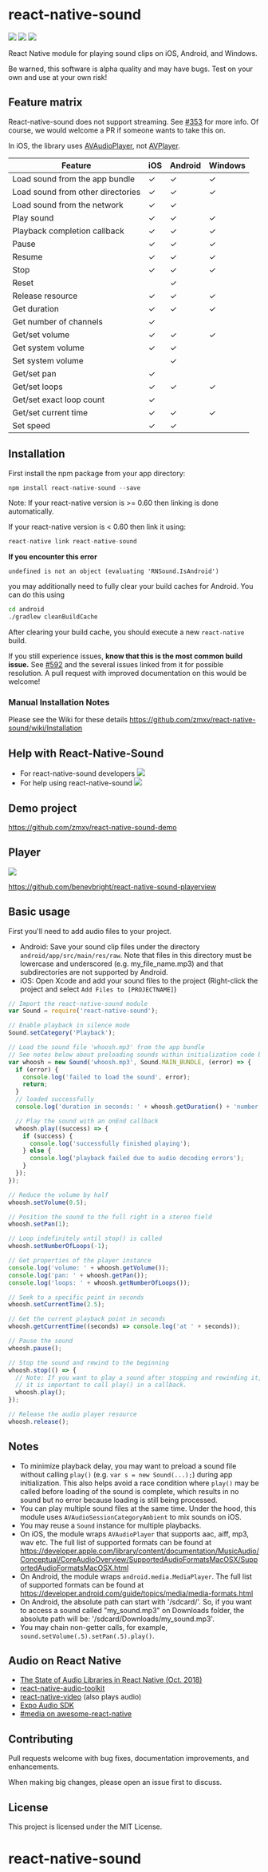 # react-native-sound

[![](https://img.shields.io/npm/v/react-native-sound.svg?style=flat-square)][npm]
[![](https://img.shields.io/npm/l/react-native-sound.svg?style=flat-square)][npm]
[![](https://img.shields.io/npm/dm/react-native-sound.svg?style=flat-square)][npm]

[npm]: https://www.npmjs.com/package/react-native-sound

React Native module for playing sound clips on iOS, Android, and Windows.

Be warned, this software is alpha quality and may have bugs. Test on your own
and use at your own risk!

## Feature matrix

React-native-sound does not support streaming. See [#353][] for more info.
Of course, we would welcome a PR if someone wants to take this on.

In iOS, the library uses [AVAudioPlayer][], not [AVPlayer][].

[#353]: https://github.com/zmxv/react-native-sound/issues/353
[AVAudioPlayer]: https://developer.apple.com/documentation/avfoundation/avaudioplayer
[AVPlayer]: https://developer.apple.com/documentation/avfoundation/avplayer

Feature | iOS | Android | Windows
---|---|---|---
Load sound from the app bundle | ✓ | ✓ | ✓
Load sound from other directories | ✓ | ✓ | ✓
Load sound from the network | ✓ | ✓ |
Play sound | ✓ | ✓ | ✓
Playback completion callback | ✓ | ✓ | ✓
Pause | ✓ | ✓ | ✓
Resume | ✓ | ✓ | ✓
Stop | ✓ | ✓ | ✓
Reset |  | ✓ |
Release resource | ✓ | ✓ | ✓
Get duration | ✓ | ✓ | ✓
Get number of channels | ✓ |   |
Get/set volume | ✓ | ✓ | ✓
Get system volume | ✓ | ✓ |
Set system volume |   | ✓ |
Get/set pan | ✓ |   |
Get/set loops | ✓ | ✓ | ✓
Get/set exact loop count | ✓ |   |
Get/set current time | ✓ | ✓ | ✓
Set speed | ✓ | ✓ |

## Installation

First install the npm package from your app directory:

```javascript
npm install react-native-sound --save
```
Note: If your react-native version is >= 0.60 then linking is done automatically.

If your react-native version is < 0.60 then link it using:

```javascript
react-native link react-native-sound
```

**If you encounter this error**

```
undefined is not an object (evaluating 'RNSound.IsAndroid')
```

you may additionally need to fully clear your build caches for Android. You
can do this using

```bash
cd android
./gradlew cleanBuildCache
```

After clearing your build cache, you should execute a new `react-native` build.

If you still experience issues, **know that this is the most common build issue.** See [#592][] and the several
issues linked from it for possible resolution. A pull request with improved
documentation on this would be welcome!

[#592]: https://github.com/zmxv/react-native-sound/issues/592

### Manual Installation Notes

Please see the Wiki for these details https://github.com/zmxv/react-native-sound/wiki/Installation


## Help with React-Native-Sound

* For react-native-sound developers  [![][gitter badge]](https://gitter.im/react-native-sound/developers)
* For help using react-native-sound  [![][gitter badge]](https://gitter.im/react-native-sound/Help)

[gitter badge]: https://img.shields.io/gitter/room/react-native-sound/developers.svg?format=flat-square

## Demo project

https://github.com/zmxv/react-native-sound-demo

## Player

<img src="https://github.com/benevbright/react-native-sound-playerview/blob/master/docs/demo.gif?raw=true">

https://github.com/benevbright/react-native-sound-playerview

## Basic usage

First you'll need to add audio files to your project.

- Android: Save your sound clip files under the directory `android/app/src/main/res/raw`. Note that files in this directory must be lowercase and underscored (e.g. my_file_name.mp3) and that subdirectories are not supported by Android.
- iOS: Open Xcode and add your sound files to the project (Right-click the project and select `Add Files to [PROJECTNAME]`)

```js
// Import the react-native-sound module
var Sound = require('react-native-sound');

// Enable playback in silence mode
Sound.setCategory('Playback');

// Load the sound file 'whoosh.mp3' from the app bundle
// See notes below about preloading sounds within initialization code below.
var whoosh = new Sound('whoosh.mp3', Sound.MAIN_BUNDLE, (error) => {
  if (error) {
    console.log('failed to load the sound', error);
    return;
  }
  // loaded successfully
  console.log('duration in seconds: ' + whoosh.getDuration() + 'number of channels: ' + whoosh.getNumberOfChannels());

  // Play the sound with an onEnd callback
  whoosh.play((success) => {
    if (success) {
      console.log('successfully finished playing');
    } else {
      console.log('playback failed due to audio decoding errors');
    }
  });
});

// Reduce the volume by half
whoosh.setVolume(0.5);

// Position the sound to the full right in a stereo field
whoosh.setPan(1);

// Loop indefinitely until stop() is called
whoosh.setNumberOfLoops(-1);

// Get properties of the player instance
console.log('volume: ' + whoosh.getVolume());
console.log('pan: ' + whoosh.getPan());
console.log('loops: ' + whoosh.getNumberOfLoops());

// Seek to a specific point in seconds
whoosh.setCurrentTime(2.5);

// Get the current playback point in seconds
whoosh.getCurrentTime((seconds) => console.log('at ' + seconds));

// Pause the sound
whoosh.pause();

// Stop the sound and rewind to the beginning
whoosh.stop(() => {
  // Note: If you want to play a sound after stopping and rewinding it,
  // it is important to call play() in a callback.
  whoosh.play();
});

// Release the audio player resource
whoosh.release();
```

## Notes

- To minimize playback delay, you may want to preload a sound file without calling `play()` (e.g. `var s = new Sound(...);`) during app initialization. This also helps avoid a race condition where `play()` may be called before loading of the sound is complete, which results in no sound but no error because loading is still being processed.
- You can play multiple sound files at the same time. Under the hood, this module uses `AVAudioSessionCategoryAmbient` to mix sounds on iOS.
- You may reuse a `Sound` instance for multiple playbacks.
- On iOS, the module wraps `AVAudioPlayer` that supports aac, aiff, mp3, wav etc. The full list of supported formats can be found at https://developer.apple.com/library/content/documentation/MusicAudio/Conceptual/CoreAudioOverview/SupportedAudioFormatsMacOSX/SupportedAudioFormatsMacOSX.html
- On Android, the module wraps `android.media.MediaPlayer`. The full list of supported formats can be found at https://developer.android.com/guide/topics/media/media-formats.html
- On Android, the absolute path can start with '/sdcard/'. So, if you want to access a sound called "my_sound.mp3" on Downloads folder, the absolute path will be: '/sdcard/Downloads/my_sound.mp3'.
- You may chain non-getter calls, for example, `sound.setVolume(.5).setPan(.5).play()`.

## Audio on React Native

- [The State of Audio Libraries in React Native (Oct. 2018)][medium]
- [react-native-audio-toolkit][]
- [react-native-video][] (also plays audio)
- [Expo Audio SDK][]
- [#media on awesome-react-native][#media]

[medium]: https://medium.com/@emmettharper/the-state-of-audio-libraries-in-react-native-7e542f57b3b4
[react-native-audio-toolkit]: https://github.com/react-native-community/react-native-audio-toolkit
[react-native-video]: https://github.com/react-native-community/react-native-video
[expo audio sdk]: https://docs.expo.io/versions/latest/sdk/audio/
[#media]: http://www.awesome-react-native.com/#media

## Contributing

Pull requests welcome with bug fixes, documentation improvements, and
enhancements.

When making big changes, please open an issue first to discuss.

## License

This project is licensed under the MIT License.
# react-native-sound
